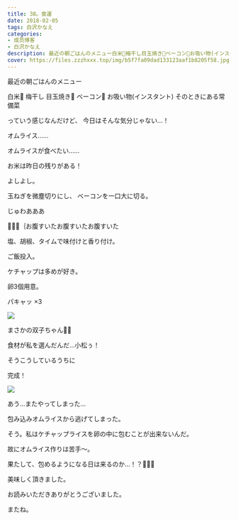```yaml
---
title: 38。食運
date: 2018-02-05
tags: 白沢かなえ
categories: 
- 成员博客
- 白沢かなえ
description: 最近の朝ごはんのメニュー白米🍚梅干し目玉焼き🍳ベーコン🥓お吸い物(インスタント)そのときにある常備菜っていう感じなんだけど、今日はそんな気分じゃない…！...
cover: https://files.zzzhxxx.top/img/b5f7fa09dad133123aaf1b8205f58.jpg 
---
```








最近の朝ごはんのメニュー


白米🍚
梅干し
目玉焼き🍳
ベーコン🥓
お吸い物(インスタント)
そのときにある常備菜


っていう感じなんだけど、
今日はそんな気分じゃない…！










オムライス……





オムライスが食べたい……







お米は昨日の残りがある！





よしよし。






玉ねぎを微塵切りにし、
ベーコンを一口大に切る。






じゅわあああ






🧚🏻‍♀️｛お腹すいたお腹すいたお腹すいた







塩、胡椒、タイムで味付けと香り付け。






ご飯投入。






ケチャップは多めが好き。









卵3個用意。






パキャッ ×3


![](https://files.zzzhxxx.top/img/b5f7fa09dad133123aaf1b8205f58.jpg)




まさかの双子ちゃん🐣🐣





食材が私を選んだんだ…小松ぅ！










そうこうしているうちに


完成！


![](https://files.zzzhxxx.top/img/b5f7fa09dad133123aaf1b8205f58-01.jpg)




あう…またやってしまった…



包み込みオムライスから逃げてしまった。



そう。私はケチャップライスを卵の中に包むことが出来ないんだ。



故にオムライス作りは苦手〜。



果たして、包めるようになる日は来るのか…！？🙅🏻‍♀️















美味しく頂きました。














お読みいただきありがとうございました。

またね。


